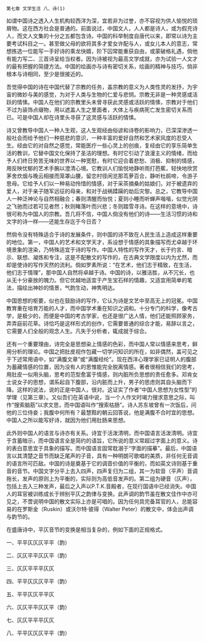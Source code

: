     第七章 文学生活 八、诗(1) 

   如谓中国诗之透入人生机构较西洋为深，宜若非为过誉，亦不容视为供人愉悦的琐屑物。这在西方社会是普通的。前面说过，中国文人，人人都是诗人，或为假充诗人，而文人文集的十分之五都包含诗。中国的科举制度自唐代以来，即常以诗为主要考试科目之一。甚至做父母的欲将其多才爱女许配与人，或女儿本人的意志，常想拣选一位能写一手好诗的乘龙快婿，阶下囚常能重获自由，或蒙破格礼遇，倘他有能力写二、三首诗呈给当权者。因为诗被视为最高文学成就，亦为试验一人文才的最有把握的简捷方法。中国的绘画亦与诗有密切关系，绘画的精神与技巧，倘非根本与诗相同，至少是很接近的。

   吾觉得中国的诗在中国代替了宗教的任务，盖宗教的意义为人类性灵的发抒，为宇宙的微妙与美的感觉，为对于人类与生物的仁爱与悲悯。宗教无非是一种灵感或活跃的情愫。中国人在他们的宗教里头未曾寻获此灵感或活跃的情愫，宗教对于他们不过为装饰点缀物，用以遮盖人生之里面者，大体上与疾病死亡发生密切关系而已。可是中国人却在诗里头寻获了这灵感与活跃的情愫。

   诗又曾教导中国人一种人生观，这人生观经由俗谚和诗卷的影响力，已深深渗透一般社会而给予他们一种慈悲的意识，一种丰富的爱好自然和艺术家风度的忍受人生。经由它的对自然之感觉，常能医疗一些心灵上的创痕，复经由它的享乐简单生活的教训，它替中国文化保持了圣洁的理想。有时它引动了浪漫主义的情绪，而给予人们终日劳苦无味的世界以一种宽慰，有时它迎合着悲愁、消极、抑制的情感，用反映忧郁的艺术手腕以澄清心境。它教训人们愉悦地静听雨打芭蕉，轻快地欣赏茅舍炊烟与晚云相接而笼罩山腰，留恋村径闲览那茑萝百合，静听杜鹃啼，令游子思母。它给予人们以一种易动怜惜的情感，对于采茶摘桑的姑娘们，对于被遗弃的爱人，对于亲子随军远征的母亲，和对于战祸蹂躏的劫后灾黎。总之，它教导中国人一种泛神论与自然相融合；春则清醒而怡悦；夏则小睡而听蝉声喈喈，似觉光阴之飞驰而过若可见者然；秋则睹落叶而兴悲；冬则踏雪寻诗。在这样的意境中，诗很可称为中国人的宗教。吾几将不信，中国人倘没有他们的诗——生活习惯的诗和文字的诗一样——还能生存迄于今日否？

   然倘令没有特殊适合于诗的发展条件，则中国的诗不致在人民生活上造成这样重要的地位。第一，中国人的艺术和文学天才，系设想于情感的具象描写而尤卓越于环境景象的渲染，乃特殊适宜于诗的写作。中国人特性的写作天才，长于约言、暗示、联想、凝炼和专注，这是不配散文的写作的，在古典文学限度以内为尤然，而却是使诗的写作天然的流利。倘如罗素所说：“在艺术，他们志于精致，在生活，他们志于情理”，那中国人自然将卓越于诗。中国的诗，以雅洁胜，从不冗长，也从无十分豪放的魄力。但它优越地适宜于产生宝石样的情趣，又适宜用简单的笔法，描绘出神妙的情景，气韵生动，神隽明达。

   中国思想的枢要，似也在鼓励诗的写作，它认为诗是文艺中至高无上的冠冕。中国教育重在培育万能的人才，而中国学术重在知识之调和。十分专门的科学，像考古学，是极少的，而便是中国的考古学家，也还是很广达人情，他们还能照顾家务，弄弄庭前花草。诗恰巧是这样形式的创作，它需要普通的综合才能，易辞以言之，它需要人们全般的观念人生。凡失于分析者，辄成就于综合。

   还有一个重要理由，诗完全是思想染上情感的色彩，而中国人常以情感来思考，鲜用分析的理论。中国之把肚皮视作包藏一切学问知识的所在，如非偶然，盖可见之于下述常用语中，如“满腹文章”或“满腹经纶”。现在西洋心理学家已证明人的腹部为蓄藏情感的位置，因为没有人的思惟能完全脱离情感。著者很相信我们的思考，用肚皮一似用头脑，思考的范型愈富于情感，则内脏所负思想的责任愈多。邓肯女士说女子的思想，谓系起自下腹部，沿内脏而上升，男子的思虑则其自头脑而下降。这样的说法，说的正是中国人，很对。这证实了作者“中国人思想为女性型”的学理（见第三章）。又似吾们在英语中说，当一个人作文时竭力搜求意思之际，叫作“搜索脑筋”以求文思，而中国语叫作“搜索枯肠”。诗人苏东坡曾有一次饭后，问他的三位侍妾；我腹中何所有？最慧黠的朝云回答说，他是满腹不合时宜的思想。中国人之所以能写好诗，就因为他们用肚肠来思想。

   此外则中国人的语言与诗亦有关系。诗宜于活泼清明，而中国语言活泼清明。诗宜于含蓄暗示，而中国语言全是简约的语旨，它所说的意义常超过字面上的意义。诗的表白意思宜于具象的描写。而中国语言固常耽溺于“字面的描摹”。最后，中国语言以其清楚之音节而缺乏尾声的子音，具有一种明朗可歌唱的美质，非任何无音调的语言所可匹敌。中国的诗是奠基于它的调音价值的平衡的，而如英文诗则基于重音的音节。中国文字分平上去入四声，四声复归为二组，其一为软音（平声）音调拖长，发声的原则上为平衡的，实际则为高低音发声的。第二组为硬音（仄声），包括上去入三种发声，最后之入声以P.T.K.音殿者，在现行国语中已经消失。中国人的耳官被训练成长于辨别平仄之韵律与变换。此声调的韵节虽在散文佳作中亦可见之，不啻说明中国的散文实际上亦是可唱的。因为任何具完备耳官的人，总能容易的在罗斯金（Ruskin）或沃尔特·彼得（Walter Peter）的散文中，体会出声调与韵节的。

   在盛唐诗中，平仄音节的变换是相当复杂的，例如下面的正规格式。

   一、平平仄仄仄平平（韵）

   二、仄仄平平仄仄平（韵）

   三、仄仄平平平仄仄

   四、平平仄仄仄平平（韵）

   五、平平仄仄平平仄

   六、仄仄平平仄仄平（韵）

   七、仄仄平平平仄仄

   八、平平仄仄仄平平（韵）

